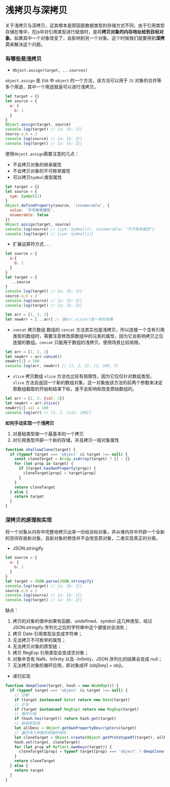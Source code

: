 # 浅拷贝与深拷贝

关于浅拷贝与深拷贝，这其根本是原因是数据类型的存储方式不同，由于引用类型存储在堆中，在js中对引用类型进行赋值时，是将**拷贝对象的内存地址给到目标对象**。如果其中一个对象改变了，会影响到另一个对象。这个时候我们就要用到**深拷贝**来解决这个问题。

### 有哪些是浅拷贝

- `Object.assign(target, ...sources)`

`object.assign` 是 `ES6` 中 `object` 的一个方法，该方法可以用于 `JS` 对象的合并等多个用途，其中一个用途就是可以进行浅拷贝。

```js
let target = {}
let source = {
  a: {
    b: 1
  }
}
Object.assign(target, source)
console.log(target) // {a: {b: 1}}
source.a.b = 2
console.log(source) // {a: {b: 2}}
console.log(target) // {a: {b: 2}}
```
使用`Object.assign`需要注意的几点：
- 不会拷贝对象的继承属性
- 不会拷贝对象的不可枚举属性
- 可以拷贝`Symbol`类型属性

```js
let target = {}
let source = {
  sym: Symbol(1)
}
Object.defineProperty(source, 'innumerable', {
  value: '不可枚举属性',
  enumerable: false
})
Object.assign(target, source)
console.log(source) // {sym: Symbol(1), innumerable: "不可枚举属性"}
console.log(target) // {sym: Symbol(1)}
```

- 扩展运算符方式`...`

```js
let source = {
  a:{
    b: 1
  }
}
let target = {
  ...source
}
console.log(target) // {a: {b: 1}}
source.a.b = 2
console.log(source) // {a: {b: 2}}
console.log(target) // {a: {b: 2}}

let arr = [1, 2, 3]
let newArr = [...arr] // 跟arr.slice()是一样的效果
```

- `concat` 拷贝数组
数组的 `concat` 方法其实也是浅拷贝，所以连接一个含有引用类型的数组时，需要注意修改原数组中的元素的属性，因为它会影响拷贝之后连接的数组。`concat` 只能用于数组的浅拷贝，使用场景比较局限。
```js
let arr = [1, 2, 3]
let newArr = arr.concat()
newArr[1] = 100
console.log(arr, newArr) // [1, 2, 3], [1, 100, 3]
```

- `slice` 拷贝数组
`slice` 方法也比较有局限性，因为它仅仅针对数组类型。`slice` 方法会返回一个新的数组对象，这一对象由该方法的前两个参数来决定原数组截取的开始和结束下标，是不会影响和改变原始数组的。

```js
let arr = [1, 2, {val: 3}]
let newArr = arr.slice()
newArr[2].val = 100
console.log(arr) // [1, 2, {val: 100}]
```

**如何手动实现一个浅拷贝**

1. 对基础类型做一个最基本的一个拷贝
2. 对引用类型开辟一个新的存储，并且拷贝一层对象属性

```js
function shallowClone(target) {
  if (typeof target === 'object' && target !== null) {
    const cloneTarget = Array.isArray(target) ? [] : {}
    for (let prop in target) {
      if (target.hasOwnProperty(prop)) {
        cloneTarget[prop] = target[prop]
      }
    }
    return cloneTarget
  } else {
    return target
  }
}
```

### 深拷贝的原理和实现

将一个对象从内存中完整地拷贝出来一份给目标对象，并从堆内存中开辟一个全新的空间存放新对象，且新对象的修改并不会改变原对象，二者实现真正的分离。

- JSON.stringify

```js
let source = {
  a: {
    b: 1
  }
}
let target = JSON.parse(JSON.stringify)
console.log(target) // {a: {b: 1}}
source.a.b = 2
console.log(source) // {a: {b: 1}}
console.log(target) // {a: {b: 2}}
```

缺点：
1. 拷贝的对象的值中如果有函数、undefined、symbol 这几种类型，经过 JSON.stringify 序列化之后的字符串中这个键值对会消失；
2. 拷贝 Date 引用类型会变成字符串；
3. 无法拷贝不可枚举的属性；
4. 无法拷贝对象的原型链；
5. 拷贝 RegExp 引用类型会变成空对象；
6. 对象中含有 NaN、Infinity 以及 -Infinity，JSON 序列化的结果会变成 null；
7. 无法拷贝对象的循环应用，即对象成环 (obj[key] = obj)。

- 递归实现

```js
function deepClone(target, hash = new WeakMap()) {
  if (typeof target === 'object' && target !== null) {
    // 日期
    if (target instanceof Date) return new Date(target)
    // 正则
    if (target instanceof RegExp) return new RegExp(target)
    // 循环引用
    if (hash.has(target)) return hash.get(target)
    // 继承原型链
    let allDesc = Object.getOwnPropertyDescriptors(target)
    // 遍历传入参数所有键的特性
    let cloneTarget = Object.create(Object.getPrototypeOf(target), allDesc)
    hash.set(target, cloneTarget)
    for (let prop of Reflect.ownKeys(target)) {
      cloneTarget[prop] = typeof target[prop] === 'object' ? deepClone(target[prop], hash) : target[prop]
    }
    return cloneTarget
  } else {
    return target
  }
}
```